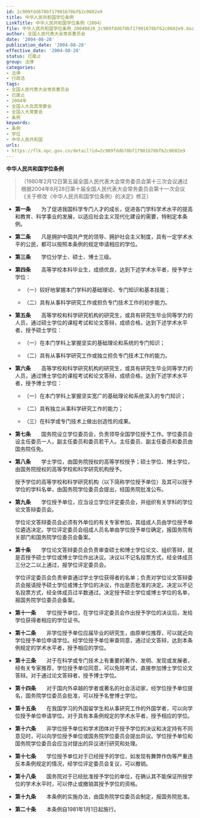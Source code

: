 ```yaml
---
id: 2c909fdd678bf17901678bf62c0602e9
title: 中华人民共和国学位条例
LinkTitle: 中华人民共和国学位条例（2004）
file: 中华人民共和国学位条例_20040828_2c909fdd678bf17901678bf62c0602e9.docx
author: 全国人民代表大会常务委员会
date: '2004-08-28'
publication_date: '2004-08-28'
effective_date: '2004-08-28'
status: 已废止
group: 法律
categories:
- 法律
- 行政法
tags:
- 全国人民代表大会常务委员会
- 已废止
- 2004年
- 全国人大及其常委会
- 全国人大常委会
- 条例
keywords:
- 条例
- 学位
- 中华人民共和国
urls:
- https://flk.npc.gov.cn/detail?id=2c909fdd678bf17901678bf62c0602e9
---
```


**中华人民共和国学位条例**

> （1980年2月12日第五届全国人民代表大会常务委员会第十三次会议通过 根据2004年8月28日第十届全国人民代表大会常务委员会第十一次会议《关于修改〈中华人民共和国学位条例〉的决定》修正）

- **第一条**　　为了促进我国科学专门人才的成长，促进各门学科学术水平的提高和教育、科学事业的发展，以适应社会主义现代化建设的需要，特制定本条例。

- **第二条**　　凡是拥护中国共产党的领导、拥护社会主义制度，具有一定学术水平的公民，都可以按照本条例的规定申请相应的学位。

- **第三条**　　学位分学士、硕士、博士三级。

- **第四条**　　高等学校本科毕业生，成绩优良，达到下述学术水平者，授予学士学位：

  - （一）较好地掌握本门学科的基础理论、专门知识和基本技能；

  - （二）具有从事科学研究工作或担负专门技术工作的初步能力。

- **第五条**　　高等学校和科学研究机构的研究生，或具有研究生毕业同等学力的人员，通过硕士学位的课程考试和论文答辩，成绩合格，达到下述学术水平者，授予硕士学位：

  - （一）在本门学科上掌握坚实的基础理论和系统的专门知识；

  - （二）具有从事科学研究工作或独立担负专门技术工作的能力。

- **第六条**　　高等学校和科学研究机构的研究生，或具有研究生毕业同等学力的人员，通过博士学位的课程考试和论文答辩，成绩合格，达到下述学术水平者，授予博士学位：

  - （一）在本门学科上掌握坚实宽广的基础理论和系统深入的专门知识；

  - （二）具有独立从事科学研究工作的能力；

  - （三）在科学或专门技术上做出创造性的成果。

- **第七条**　　国务院设立学位委员会，负责领导全国学位授予工作。学位委员会设主任委员一人，副主任委员和委员若干人。主任委员、副主任委员和委员由国务院任免。

- **第八条**　　学士学位，由国务院授权的高等学校授予；硕士学位、博士学位，由国务院授权的高等学校和科学研究机构授予。

  授予学位的高等学校和科学研究机构（以下简称学位授予单位）及其可以授予学位的学科名单，由国务院学位委员会提出，经国务院批准公布。

- **第九条**　　学位授予单位，应当设立学位评定委员会，并组织有关学科的学位论文答辩委员会。

  学位论文答辩委员会必须有外单位的有关专家参加，其组成人员由学位授予单位遴选决定。学位评定委员会组成人员名单由学位授予单位确定，报国务院有关部门和国务院学位委员会备案。

- **第十条**　　学位论文答辩委员会负责审查硕士和博士学位论文、组织答辩，就是否授予硕士学位或博士学位作出决议。决议以不记名投票方式，经全体成员三分之二以上通过，报学位评定委员会。

  学位评定委员会负责审查通过学士学位获得者的名单；负责对学位论文答辩委员会报请授予硕士学位或博士学位的决议，作出是否批准的决定。决定以不记名投票方式，经全体成员过半数通过。决定授予硕士学位或博士学位的名单，报国务院学位委员会备案。

- **第十一条**　　学位授予单位，在学位评定委员会作出授予学位的决议后，发给学位获得者相应的学位证书。

- **第十二条**　　非学位授予单位应届毕业的研究生，由原单位推荐，可以就近向学位授予单位申请学位。经学位授予单位审查同意，通过论文答辩，达到本条例规定的学术水平者，授予相应的学位。

- **第十三条**　　对于在科学或专门技术上有重要的著作、发明、发现或发展者，经有关专家推荐，学位授予单位同意，可以免除考试，直接参加博士学位论文答辩。对于通过论文答辩者，授予博士学位。

- **第十四条**　　对于国内外卓越的学者或著名的社会活动家，经学位授予单位提名，国务院学位委员会批准，可以授予名誉博士学位。

- **第十五条**　　在我国学习的外国留学生和从事研究工作的外国学者，可以向学位授予单位申请学位。对于具有本条例规定的学术水平者，授予相应的学位。

- **第十六条**　　非学位授予单位和学术团体对于授予学位的决议和决定持有不同意见时，可以向学位授予单位或国务院学位委员会提出异议。学位授予单位和国务院学位委员会应当对提出的异议进行研究和处理。

- **第十七条**　　学位授予单位对于已经授予的学位，如发现有舞弊作伪等严重违反本条例规定的情况，经学位评定委员会复议，可以撤销。

- **第十八条**　　国务院对于已经批准授予学位的单位，在确认其不能保证所授学位的学术水平时，可以停止或撤销其授予学位的资格。

- **第十九条**　　本条例的实施办法，由国务院学位委员会制定，报国务院批准。

- **第二十条**　　本条例自1981年1月1日起施行。
